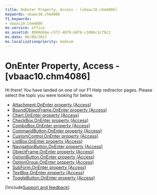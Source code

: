 ```yaml
---
title: OnEnter Property, Access - [vbaac10.chm4086]
keywords: vbaac10.chm4086
f1_keywords:
- vbaac10.chm4086
ms.service: office
ms.assetid: 8988dbbe-c572-4079-b0f8-c100bc1cf8c2
ms.date: 06/08/2017
ms.localizationpriority: medium
---
```



# OnEnter Property, Access - [vbaac10.chm4086]

Hi there! You have landed on one of our F1 Help redirector pages. Please select the topic you were looking for below.

- [Attachment.OnEnter property (Access)](https://msdn.microsoft.com/library/5aae3814-5fff-2011-c86d-3765f2a3615d%28Office.15%29.aspx)
- [BoundObjectFrame.OnEnter property (Access)](https://msdn.microsoft.com/library/8374c513-ede2-4ed7-2e35-55755cfd3942%28Office.15%29.aspx)
- [Chart.OnEnter property (Access)](../api/access.chart.md)
- [CheckBox.OnEnter property (Access)](https://msdn.microsoft.com/library/54894c2c-e0ab-8679-a55a-df44af856f8a%28Office.15%29.aspx)
- [ComboBox.OnEnter property (Access)](https://msdn.microsoft.com/library/be3b353e-7105-010a-0c6a-6c551dcf62d3%28Office.15%29.aspx)
- [CommandButton.OnEnter property (Access)](https://msdn.microsoft.com/library/6d8f659f-a8aa-4671-509c-c82ae5dead0c%28Office.15%29.aspx)
- [CustomControl.OnEnter property (Access)](https://msdn.microsoft.com/library/c2ca822a-2b67-5b06-0d5c-ff602b21226b%28Office.15%29.aspx)
- [ListBox.OnEnter property (Access)](https://msdn.microsoft.com/library/390d7350-3a93-d9f8-e377-f83102e8b5f1%28Office.15%29.aspx)
- [NavigationButton.OnEnter property (Access)](https://msdn.microsoft.com/library/3da3f669-1314-97af-bd01-b1e4848f3a13%28Office.15%29.aspx)
- [ObjectFrame.OnEnter property (Access)](https://msdn.microsoft.com/library/386524c3-8208-05dd-5d0f-9899e4619eb7%28Office.15%29.aspx)
- [OptionButton.OnEnter property (Access)](https://msdn.microsoft.com/library/e454abc8-f344-f67a-f67a-ae1a8003155e%28Office.15%29.aspx)
- [OptionGroup.OnEnter property (Access)](https://msdn.microsoft.com/library/1edbc677-6cf5-a14c-1bd8-b12e6c5a22cf%28Office.15%29.aspx)
- [SubForm.OnEnter property (Access)](https://msdn.microsoft.com/library/381870d2-b3f2-d914-bdd5-0a120e1f28da%28Office.15%29.aspx)
- [TextBox.OnEnter property (Access)](https://msdn.microsoft.com/library/d8f7aa7f-5222-ec0e-7be9-4022f5e697af%28Office.15%29.aspx)
- [ToggleButton.OnEnter property (Access)](https://msdn.microsoft.com/library/06605089-613c-114b-4775-587a0357e875%28Office.15%29.aspx)

[!include[Support and feedback](~/includes/feedback-boilerplate.md)]